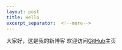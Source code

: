 ```yaml
---
layout: post
title: Hello
excerpt_separator:  <!--more-->
---
```


大家好，这是我的新博客 欢迎访问[GitHub](https://github.com/CodeZT)主页
